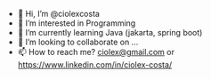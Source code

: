 - 👋 Hi, I’m @ciolexcosta
- 👀 I’m interested in Programming
- 🌱 I’m currently learning Java (jakarta, spring boot)
- 💞️ I’m looking to collaborate on ...
- 📫 How to reach me? ciolex@gmail.com or https://www.linkedin.com/in/ciolex-costa/

<!---
ciolexcosta/ciolexcosta is a ✨ special ✨ repository because its `README.md` (this file) appears on your GitHub profile.
You can click the Preview link to take a look at your changes.
--->
